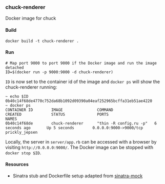 ### chuck-renderer
Docker image for chuck

#### Build
	docker build -t chuck-renderer .

#### Run
	# Map port 9000 to port 9000 if the Docker image and run the image detached
	ID=$(docker run -p 9000:9000 -d chuck-renderer)

`ID` is now set to the container id of the image and `docker ps` will show the chuck-renderer running:

	~ echo $ID
	0b40c14f68de4770c752da68b1092d09390a04eaf252965bcffa31eb51ae4220
	~ docker ps
	CONTAINER ID        IMAGE               COMMAND                  CREATED             STATUS              PORTS                              NAMES
	0b40c14f68de        chuck-renderer      "thin -R config.ru -p"   6 seconds ago       Up 5 seconds        0.0.0.0:9000->9000/tcp             prickly_jepsen

Locally, the server in `server/app.rb` can be accessed with a browser by visiting `http://0.0.0.0:9000/`. The Docker image can be stopped with `docker stop $ID`.

#### Resources

* Sinatra stub and Dockerfile setup adapted from [sinatra-mock][1]

[1]: https://github.com/thoom/sinatra-mock